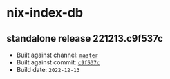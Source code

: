 # nix-index-db
## standalone release 221213.c9f537c
- Built against channel: [`master`](https://github.com/nixos/nixpkgs/tree/master)
- Built against commit: [`c9f537c`](https://github.com/NixOS/nixpkgs/commit/c9f537cf9b3f1866e0fc5fe71fc60ac46a09f1a9)
- Build date: `2022-12-13`

